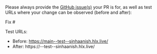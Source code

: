 Please always provide the [GitHub issue(s)](../issues) your PR is for, as well as test URLs where your change can be observed (before and after):

Fix #<gh-issue-id>

Test URLs:
- Before: https://main--test--sinhaanish.hlx.live/
- After: https://<branch>--test--sinhaanish.hlx.live/
